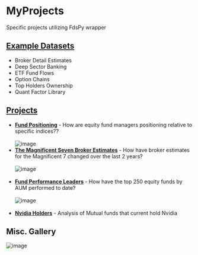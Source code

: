 # MyProjects
Specific projects utilizing FdsPy wrapper

## [Example Datasets](https://github.com/nurciuoli/MyProjects/tree/main/examples/datasets)
 - Broker Detail Estimates
 - Deep Sector Banking
 - ETF Fund Flows
 - Option Chains
 - Top Holders Ownership
 - Quant Factor Library

## [Projects](https://github.com/nurciuoli/MyProjects/tree/main/projects)
- [__Fund Positioning__](https://github.com/nurciuoli/FdsPy/tree/main/analysis/Top%20Fund%20Positioning) - How are equity fund managers positioning relative to specific indices?? <br>
  <br>
![image](https://github.com/nurciuoli/FdsPy/assets/57609455/62541bf7-0494-4d49-8d1c-0a652f109d37) <br>
- [__The Magnificent Seven Broker Estimates__](https://github.com/nurciuoli/FdsPy/tree/main/analysis/Broker%20Estimates) - How have broker estimates for the Magnificent 7 changed over the last 2 years? <br>
  <br>
![image](https://github.com/nurciuoli/FdsPy/assets/57609455/bd4bc743-d0d3-448b-acf5-f499065a630e) <br>
  <br>
- [__Fund Performance Leaders__](https://github.com/nurciuoli/MyFdsProjects/tree/main/projects/Performance%20Leaders) - How have the top 250 equity funds by AUM performed to date?<br>
  <br>
![image](https://github.com/nurciuoli/MyFdsProjects/assets/57609455/2fbc7f84-db56-47db-b064-1012e275d5ad)<br>
  <br>
- [__Nvidia Holders__](https://github.com/nurciuoli/FdsPy/tree/main/analysis/Nvidia%20Holder%20Analysis) - Analysis of Mutual funds that current hold Nvidia

## Misc. Gallery
![image](https://github.com/nurciuoli/MyFdsProjects/assets/57609455/92a0635b-0df0-4e91-8211-efe0a3065309)


